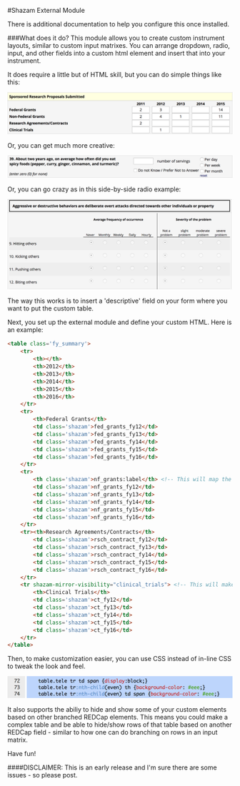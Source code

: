 #Shazam External Module

There is additional documentation to help you configure this once installed.

###What does it do?
This module allows you to create custom instrument layouts, similar to custom input matrixes.  You can arrange dropdown, radio, input, and other fields into a custom html element and insert that into your instrument.

It does require a little but of HTML skill, but you can do simple things like this:

![Example Table](assets/example_table.png)

Or, you can get much more creative:

![Example Complex](assets/example_complex_field.png)

Or, you can go crazy as in this side-by-side radio example:

![Example Side By Side](assets/example_side_by_side.png)

The way this works is to insert a 'descriptive' field on your form where you want to put the custom table.

Next, you set up the external module and define your custom HTML.  Here is an example:

```html
<table class='fy_summary'>
    <tr>
        <th></th>
        <th>2012</th>
        <th>2013</th>
        <th>2014</th>
        <th>2015</th>
        <th>2016</th>
    </tr>
    <tr>
        <th>Federal Grants</th>
        <td class='shazam'>fed_grants_fy12</td>
        <td class='shazam'>fed_grants_fy13</td>
        <td class='shazam'>fed_grants_fy14</td>
        <td class='shazam'>fed_grants_fy15</td>
        <td class='shazam'>fed_grants_fy16</td>
    </tr>
    <tr>
        <th class='shazam'>nf_grants:label</th> <!-- This will map the LABEL to the field nf_grants -->
        <td class='shazam'>nf_grants_fy12</td>
        <td class='shazam'>nf_grants_fy13</td>
        <td class='shazam'>nf_grants_fy14</td>
        <td class='shazam'>nf_grants_fy15</td>
        <td class='shazam'>nf_grants_fy16</td>
    </tr>
    <tr><th>Research Agreements/Contracts</th>
        <td class='shazam'>rsch_contract_fy12</td>
        <td class='shazam'>rsch_contract_fy13</td>
        <td class='shazam'>rsch_contract_fy14</td>
        <td class='shazam'>rsch_contract_fy15</td>
        <td class='shazam'>rsch_contract_fy16</td>
    </tr>
    <tr shazam-mirror-visibility="clinical_trials"> <!-- This will make this entire TR only visible when the field 'clinical_trials' is visible -->
        <th>Clinical Trials</th>
        <td class='shazam'>ct_fy12</td>
        <td class='shazam'>ct_fy13</td>
        <td class='shazam'>ct_fy14</td>
        <td class='shazam'>ct_fy15</td>
        <td class='shazam'>ct_fy16</td>
    </tr>
</table>
```

Then, to make customization easier, you can use CSS instead of in-line CSS to tweak the look and feel.

![Example CSS](assets/example_css.png)

It also supports the abiliy to hide and show some of your custom elements based on other branched REDCap elements.  This means you could make a complex table and be able to hide/show rows of that table based on another REDCap field - similar to how one can do branching on rows in an input matrix.

Have fun!

####DISCLAIMER:
This is an early release and I'm sure there are some issues - so please post.